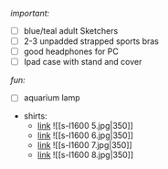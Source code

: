 *important:*
- [ ] blue/teal adult Sketchers
- [ ] 2-3 unpadded strapped sports bras
- [ ] good headphones for PC
- [ ] Ipad case with stand and cover

*fun:*
- [ ] aquarium lamp
- shirts:
	- [link](https://www.ebay.com/itm/336099292137?_skw=vintage+aquatic&itmmeta=01K5CHYZN0EJ1JGP615R9JTC3G&hash=item4e411433e9:g:MLQAAeSwGqJoisRW&itmprp=enc%3AAQAKAAAA8FkggFvd1GGDu0w3yXCmi1dKY2L0osXfgpPDkIcvLoHN6DxCSlMEiy9XEBCeaFgJAyFzcDEQuAHJSXeqszrwXZyCMrkOBdlIDJeUqfyLEDJfE4UXBUfmeyeg%2B5pnr3A6Y4EsdxW5pBd4sayYbEXETp4nrVsj%2FmKhBYn08a0hdklpPIiR3sExEFz6qYkXbNDe2HulF%2BAyFZIERav%2BneRwZWxgwxkKOxlVEl%2FMmS1Zf03whSPYnopRE2s3ueBRhqQ%2FIIt7PzEdbi2OUrSgZl7lMNOezk%2FCm5XzE%2FJf3WktWufQq8PM1hsM7cpIGDSapkLoVA%3D%3D%7Ctkp%3ABFBM6Pr7katm)
	   ![[s-l1600 5.jpg|350]]
	- [link](www.ebay.com/itm/187517730949?_trksid=p2332490.c101196.m2219&itmprp=cksum%3A187517730949fe93defc1baa4874ac4884ca9746ecee%7Cenc%3AAQAKAAABMLgtLPsIDyOlK9%252Be8kjAsUURj4VBY1igy96vvNET9itpl3hF609JhQhCcnA33oSuVDFkWgW3PitgfhoQVULyYOXD6fsxj7Q5EdOmt8R50xrrxeumgxD29luL1DPi2bRuGB%252FURStK7Jw25S4EC1ejFyOWfOQk%252FmZrgMmclHwAAvByRqkumTqcXcM1xd1T6ly8ol0h6QsawhUaKFIPp2JkqVEAO4ftek%252BPhdaX7c6pkHyI89SMJMJwJ5OMEcgMntbYU5qm%252BAAQVM6ChF6duftDGXm0OD%252Fa%252F%252BwoOFdU4owvf0s2j4KSiDhwWHEDjYa7qsS5G%252FtA7VcqCBt56RqbXEK5XW6cL%252Fm4JfWcSk%252BuF3RFQ9Lek8Vl8%252BAyG6dYlQrOMfsUwtR16mrvdUCRuQ%252BEYhWr6kQ%253D%7Campid%3APL_CLK%7Cclp%3A2332490&itmmeta=01K5CHZVERF55Q2G06DRT4WFQQ)
	  ![[s-l1600 6.jpg|350]]
	- [link](https://www.ebay.com/itm/187510768214?_trksid=p2332490.c101196.m2219&itmprp=cksum%3A187510768214fe93defc1baa4874ac4884ca9746ecee%7Cenc%3AAQAKAAABQLgtLPsIDyOlK9%252Be8kjAsUURj4VBY1igy96vvNET9itpl3hF609JhQhCcnA33oSuVDFkWgW3PitgfhoQVULyYOWIz7hJpeCg7fQzR%252BtHskDX%252FDS0YKUx4cb39urKWJDs4GTy0xgVXzBxmoEi8sKgGzKAS%252FFgP2bgrHTphcUqepdvduAAfVKATiBMGYYxuEarXph5kj1YxFE%252Bi7vUjXB6h3uWbTAfCoNefS%252FQbcbhzdrvB5B4%252Bq9APqDzgmcHEcftvj2YmL%252FpoCvyRs%252B7c3x6tSk2V15UbuswE28xvpzdIF1xvUSYXtT9Uj9pqGoOPr1wjQrW3sZBRoppHijYfQ8MYDs5uGxHsKzM4wjpOkY%252F3GmiEKUAFG0CERACQLJHU8HBRA5AaK1Yv1N6tx7vQP5utmbMUTKJPlyDZILQp4l7zDNi%7Campid%3APL_CLK%7Cclp%3A2332490&itmmeta=01K5CHZVF0CJVJYFD2GYE3ACYQ)
	  ![[s-l1600 7.jpg|350]]
	- [link]()
	 ![[s-l1600 8.jpg|350]]
